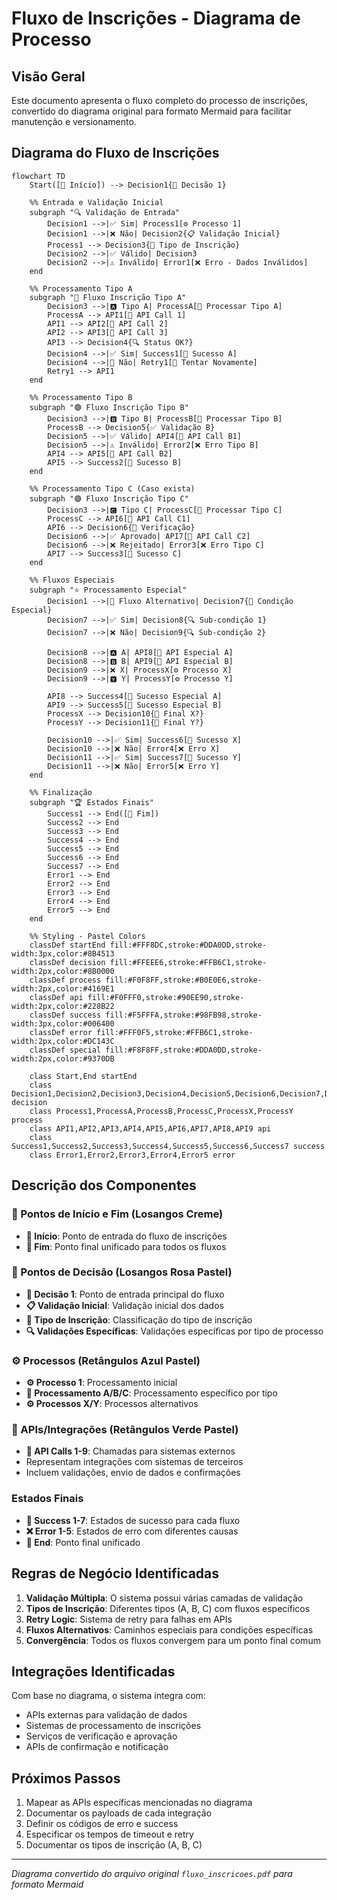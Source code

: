 # Fluxo de Inscrições - Diagrama de Processo

## Visão Geral
Este documento apresenta o fluxo completo do processo de inscrições, convertido do diagrama original para formato Mermaid para facilitar manutenção e versionamento.

## Diagrama do Fluxo de Inscrições

```mermaid
flowchart TD
    Start([🚀 Início]) --> Decision1{🤔 Decisão 1}
    
    %% Entrada e Validação Inicial
    subgraph "🔍 Validação de Entrada"
        Decision1 -->|✅ Sim| Process1[⚙️ Processo 1]
        Decision1 -->|❌ Não| Decision2{📋 Validação Inicial}
        Process1 --> Decision3{📝 Tipo de Inscrição}
        Decision2 -->|✅ Válido| Decision3
        Decision2 -->|⚠️ Inválido| Error1[❌ Erro - Dados Inválidos]
    end
    
    %% Processamento Tipo A
    subgraph "🔵 Fluxo Inscrição Tipo A"
        Decision3 -->|🅰️ Tipo A| ProcessA[🔄 Processar Tipo A]
        ProcessA --> API1[📡 API Call 1]
        API1 --> API2[📡 API Call 2]
        API2 --> API3[📡 API Call 3]
        API3 --> Decision4{🔍 Status OK?}
        Decision4 -->|✅ Sim| Success1[🎉 Sucesso A]
        Decision4 -->|🔄 Não| Retry1[🔁 Tentar Novamente]
        Retry1 --> API1
    end
    
    %% Processamento Tipo B
    subgraph "🟢 Fluxo Inscrição Tipo B"
        Decision3 -->|🅱️ Tipo B| ProcessB[🔄 Processar Tipo B]
        ProcessB --> Decision5{✅ Validação B}
        Decision5 -->|✅ Válido| API4[📡 API Call B1]
        Decision5 -->|⚠️ Inválido| Error2[❌ Erro Tipo B]
        API4 --> API5[📡 API Call B2]
        API5 --> Success2[🎉 Sucesso B]
    end
    
    %% Processamento Tipo C (Caso exista)
    subgraph "🟣 Fluxo Inscrição Tipo C"
        Decision3 -->|🅲 Tipo C| ProcessC[🔄 Processar Tipo C]
        ProcessC --> API6[📡 API Call C1]
        API6 --> Decision6{🔎 Verificação}
        Decision6 -->|✅ Aprovado| API7[📡 API Call C2]
        Decision6 -->|❌ Rejeitado| Error3[❌ Erro Tipo C]
        API7 --> Success3[🎉 Sucesso C]
    end
    
    %% Fluxos Especiais
    subgraph "⭐ Processamento Especial"
        Decision1 -->|🔀 Fluxo Alternativo| Decision7{🎯 Condição Especial}
        Decision7 -->|✅ Sim| Decision8{🔍 Sub-condição 1}
        Decision7 -->|❌ Não| Decision9{🔍 Sub-condição 2}
        
        Decision8 -->|🅰️ A| API8[📡 API Especial A]
        Decision8 -->|🅱️ B| API9[📡 API Especial B]
        Decision9 -->|❌ X| ProcessX[⚙️ Processo X]
        Decision9 -->|🆈 Y| ProcessY[⚙️ Processo Y]
        
        API8 --> Success4[🎉 Sucesso Especial A]
        API9 --> Success5[🎉 Sucesso Especial B]
        ProcessX --> Decision10{🏁 Final X?}
        ProcessY --> Decision11{🏁 Final Y?}
        
        Decision10 -->|✅ Sim| Success6[🎉 Sucesso X]
        Decision10 -->|❌ Não| Error4[❌ Erro X]
        Decision11 -->|✅ Sim| Success7[🎉 Sucesso Y]
        Decision11 -->|❌ Não| Error5[❌ Erro Y]
    end
    
    %% Finalização
    subgraph "🏆 Estados Finais"
        Success1 --> End([🏁 Fim])
        Success2 --> End
        Success3 --> End
        Success4 --> End
        Success5 --> End
        Success6 --> End
        Success7 --> End
        Error1 --> End
        Error2 --> End
        Error3 --> End
        Error4 --> End
        Error5 --> End
    end
    
    %% Styling - Pastel Colors
    classDef startEnd fill:#FFF8DC,stroke:#DDA0DD,stroke-width:3px,color:#8B4513
    classDef decision fill:#FFEEE6,stroke:#FFB6C1,stroke-width:2px,color:#8B0000
    classDef process fill:#F0F8FF,stroke:#B0E0E6,stroke-width:2px,color:#4169E1
    classDef api fill:#F0FFF0,stroke:#90EE90,stroke-width:2px,color:#228B22
    classDef success fill:#F5FFFA,stroke:#98FB98,stroke-width:3px,color:#006400
    classDef error fill:#FFF0F5,stroke:#FFB6C1,stroke-width:2px,color:#DC143C
    classDef special fill:#F8F8FF,stroke:#DDA0DD,stroke-width:2px,color:#9370DB
    
    class Start,End startEnd
    class Decision1,Decision2,Decision3,Decision4,Decision5,Decision6,Decision7,Decision8,Decision9,Decision10,Decision11 decision
    class Process1,ProcessA,ProcessB,ProcessC,ProcessX,ProcessY process
    class API1,API2,API3,API4,API5,API6,API7,API8,API9 api
    class Success1,Success2,Success3,Success4,Success5,Success6,Success7 success
    class Error1,Error2,Error3,Error4,Error5 error
```

## Descrição dos Componentes

### 🚀 Pontos de Início e Fim (Losangos Creme)
- **🚀 Início**: Ponto de entrada do fluxo de inscrições
- **🏁 Fim**: Ponto final unificado para todos os fluxos

### 🤔 Pontos de Decisão (Losangos Rosa Pastel)
- **🤔 Decisão 1**: Ponto de entrada principal do fluxo
- **📋 Validação Inicial**: Validação inicial dos dados
- **📝 Tipo de Inscrição**: Classificação do tipo de inscrição
- **🔍 Validações Específicas**: Validações específicas por tipo de processo

### ⚙️ Processos (Retângulos Azul Pastel)
- **⚙️ Processo 1**: Processamento inicial
- **🔄 Processamento A/B/C**: Processamento específico por tipo
- **⚙️ Processos X/Y**: Processos alternativos

### 📡 APIs/Integrações (Retângulos Verde Pastel)
- **📡 API Calls 1-9**: Chamadas para sistemas externos
- Representam integrações com sistemas de terceiros
- Incluem validações, envio de dados e confirmações

### Estados Finais
- **🎉 Success 1-7**: Estados de sucesso para cada fluxo
- **❌ Error 1-5**: Estados de erro com diferentes causas
- **🏁 End**: Ponto final unificado

## Regras de Negócio Identificadas

1. **Validação Múltipla**: O sistema possui várias camadas de validação
2. **Tipos de Inscrição**: Diferentes tipos (A, B, C) com fluxos específicos
3. **Retry Logic**: Sistema de retry para falhas em APIs
4. **Fluxos Alternativos**: Caminhos especiais para condições específicas
5. **Convergência**: Todos os fluxos convergem para um ponto final comum

## Integrações Identificadas

Com base no diagrama, o sistema integra com:
- APIs externas para validação de dados
- Sistemas de processamento de inscrições
- Serviços de verificação e aprovação
- APIs de confirmação e notificação

## Próximos Passos

1. Mapear as APIs específicas mencionadas no diagrama
2. Documentar os payloads de cada integração
3. Definir os códigos de erro e success
4. Especificar os tempos de timeout e retry
5. Documentar os tipos de inscrição (A, B, C)

---

*Diagrama convertido do arquivo original `fluxo_inscricoes.pdf` para formato Mermaid*